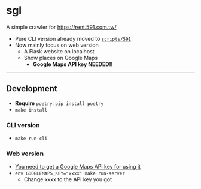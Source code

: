 # sgl

A simple crawler for <https://rent.591.com.tw/>

- Pure CLI version already moved to [`scripts/591`](./scripts/591)
- Now mainly focus on web version
    - A Flask website on localhost
    - Show places on Google Maps
        - **Google Maps API key NEEDED!!**

---

## Development

- **Require** `poetry`: `pip install poetry`
- `make install`

### CLI version

- `make run-cli`

### Web version

- [You need to get a Google Maps API key for using it](https://developers.google.com/maps/documentation/javascript/get-api-key)
- `env GOOGLEMAPS_KEY="xxxx" make run-server`
    - Change xxxx to the API key you got
